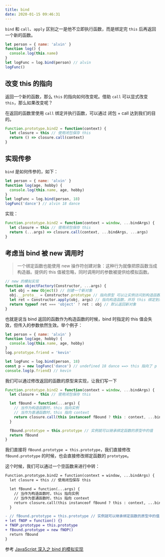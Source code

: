 ```yaml
---
title: bind
date: 2020-01-15 09:46:31
---
```


`bind` 和 `call`、`apply` 区别之一是他不立即执行函数，而是绑定完 `this` 后再返回一个新的函数。

```js
let person = { name: 'alvin' }
function log() {
  console.log(this.name)
}
let logFunc = log.bind(person) // alvin
logFunc()
```

## 改变 this 的指向

返回一个新的函数，那么 `this` 的指向如何改变呢。借助 `call` 可以显式改变 `this`，那么如果改变呢？

在返回的函数里使用 `call` 绑定并执行函数，可以通过 <span class='mgreen'>闭包 + call </span> 达到我们的目的。

```js
Function.prototype.bind2 = function(context) {
  let closure = this // 使用闭包保存 this
  return () => closure.call(context)
}
```

## 实现传参

`bind` 是如何传参的，如下：

```js
let person = { name: 'alvin' }
function log(age, hobby) {
  console.log(this.name, age, hobby)
}
let logFunc = log.bind(person, 18)
logFunc('dance') // alvin 18 dance
```

实现：

```js
Function.prototype.bind2 = function(context = window, ...bindArgs) {
  let closure = this // 使用闭包保存 this
  return (...args) => closure.call(context, ...bindArgs, ...args)
}
```

## 考虑当 bind 被 new 调用时

> 一个绑定函数也能使用 new 操作符创建对象：这种行为就像把原函数当成构造器。提供的 this 值被忽略，同时调用时的参数被提供给模拟函数。

```js
// new 的模拟实现
function objectFactory(Constructor, ...args) {
  let obj = new Object() // 创建一个新对象
  obj.__proto__ = Constructor.prototype // 指向原型 可以让实例访问到构造函数的原型上的属性
  let ret = Constructor.apply(obj, args) // 指向构造函数，并将 this 绑定到新创建的 obj 对象上
  return typeof ret === 'object' ? ret : obj // 默认返回新对象
}
```

也就是说当 bind 返回的函数作为构造函数的时候，bind 时指定的 this 值会失效，但传入的参数依然生效。举个例子：

```js
let person = { name: 'alvin' }
function log(age, hobby) {
  console.log(this.name, age, hobby)
}
log.prototype.friend = 'kevin'

let logFunc = log.bind(person, 18)
const p = new logFunc('dance') // undefined 18 dance ==> this 指向了 p
console.log(p.friend) // kevin
```

我们可以通过修改返回的函数的原型来实现，让我们写一下

```js
Function.prototype.bind2 = function(context = window, ...bindArgs) {
  let closure = this // 使用闭包保存 this

  let fBound = function(...args) {
    // 当作为构造函数时，this 指向实例
    // 当作为普通函数时，this 指向 context
    return closure.call(this instanceof fBound ? this : context, ...bindArgs, ...args)
  }

  fBound.prototype = this.prototype // 实例就可以继承绑定函数的原型中的值
  return fBound
}
```

我们直接将 `fBound.prototype = this.prototype`，我们直接修改 `fBound.prototype` 的时候，也会直接修改绑定函数的 `prototype`。

这个时候，我们可以通过一个空函数来进行中转：

```diff
Function.prototype.bind2 = function(context = window, ...bindArgs) {
  let closure = this // 使用闭包保存 this

  let fBound = function(...args) {
    // 当作为构造函数时，this 指向实例
    // 当作为普通函数时，this 指向 context
    return closure.call(this instanceof fBound ? this : context, ...bindArgs, ...args)
  }

- // fBound.prototype = this.prototype // 实例就可以继承绑定函数的原型中的值
+ let fNOP = function() {}
+ fNOP.prototype = this.prototype
+ fBound.prototype = new fNOP()
  return fBound
}

```

参考 [JavaScript 深入之 bind 的模拟实现](https://github.com/mqyqingfeng/Blog/issues/12)
